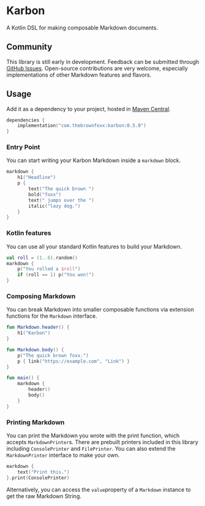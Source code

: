 # Karbon
A Kotlin DSL for making composable Markdown documents.  
  
## Community
This library is still early in development. Feedback can be submitted through [GitHub Issues](https://github.com/thebrownfoxx/karbon/issues). Open-source contributions are very welcome, especially implementations of other Markdown features and flavors.  
  
## Usage
Add it as a dependency to your project, hosted in [Maven Central](https://central.sonatype.com/artifact/com.thebrownfoxx/karbon).  
```kotlin
dependencies {
    implementation("com.thebrownfoxx:karbon:0.5.0")
}
```
  
### Entry Point
You can start writing your Karbon Markdown inside a `markdown` block.  
```kotlin
markdown {
    h1("Headline")
    p {
        text("The quick brown ")
        bold("foxx")
        text(" jumps over the ")
        italic("lazy dog.")
    }
}
```
### Kotlin features
You can use all your standard Kotlin features to build your Markdown.  
```kotlin
val roll = (1..6).random()
markdown {
    p("You rolled a $roll")
    if (roll == 1) p("You won!")
}
```
  
### Composing Markdown
You can break Markdown into smaller composable functions via extension functions for the `Markdown` interface.  
```kotlin
fun Markdown.header() {
    h1("Karbon")
}

fun Markdown.body() {
    p("The quick brown foxx.")
    p { link("https://example.com", "Link") }
}

fun main() {
    markdown {
        header()
        body()
    }
}
```
  
### Printing Markdown
You can print the Markdown you wrote with the print function, which accepts `MarkdownPrinter`s. There are prebuilt printers included in this library including `ConsolePrinter` and `FilePrinter`. You can also extend the `MarkdownPrinter` interface to make your own.  
```kotlin
markdown {
    text("Print this.")
}.print(ConsolePrinter)
```
Alternatively, you can access the `value`property of a `Markdown` instance to get the raw Markdown String.  
